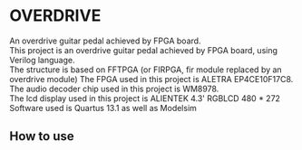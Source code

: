 
# OVERDRIVE

An overdrive guitar pedal achieved by FPGA board.   
This project is an overdrive guitar pedal achieved by FPGA board, using Verilog language.  
The structure is based on FFTPGA (or FIRPGA, fir module replaced by an overdrive module)
The FPGA used in this project is ALETRA EP4CE10F17C8.  
The audio decoder chip used in this project is WM8978.  
The lcd display used in this project is ALIENTEK 4.3' RGBLCD 480 * 272  
Software used is Quartus 13.1 as well as Modelsim  

## How to use

